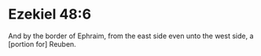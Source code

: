 # Ezekiel 48:6

And by the border of Ephraim, from the east side even unto the west side, a [portion for] Reuben.